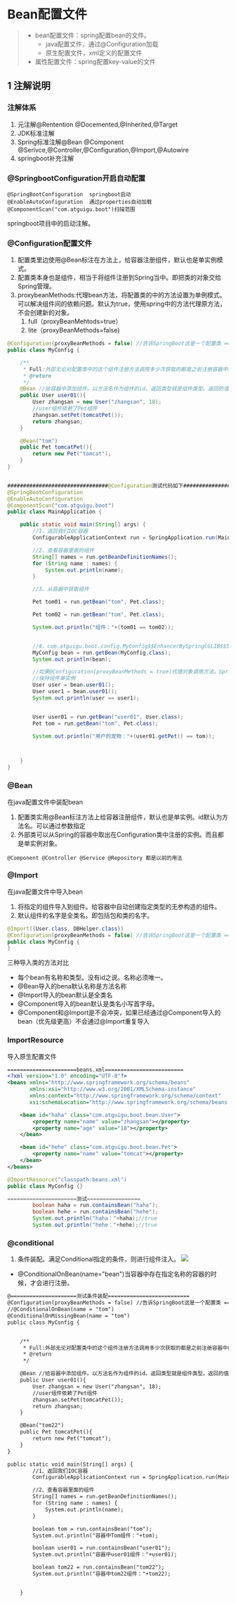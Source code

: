 # Bean配置文件


> * bean配置文件：spring配置bean的文件。
>   * java配置文件，通过@Configuration加载
>   * 原生配置文件，xml定义的配置文件
> * 属性配置文件：spring配置key-value的文件


## 1 注解说明

### 注解体系
1. 元注解@Rentention @Docemented,@Inherited,@Target
2. JDK标准注解
3. Spring标准注解@Bean @Component @Serivce,@Controller,@Configuration,@Import,@Autowire
4. springboot补充注解

### @SpringbootConfiguration开启自动配置

```
@SpringBootConfiguration  springboot启动
@EnableAutoConfiguration  通过properties自动加载
@ComponentScan("com.atguigu.boot")扫描范围
```

springboot项目中的启动注解。

### @Configuration配置文件
1. 配置类里边使用@Bean标注在方法上，给容器注册组件，默认也是单实例模式。
2. 配置类本身也是组件，相当于将组件注册到Spring当中。即把类的对象交给Spring管理。
3. proxybeanMethods:代理bean方法，将配置类的中的方法设置为单例模式。可以解决组件间的依赖问题。默认为true，使用spring中的方法代理原方法，不会创建新的对象。
   1. full（proxyBeanMehtods=true）
   2. lite（proxyBeanMethods=false)

```java
@Configuration(proxyBeanMethods = false) //告诉SpringBoot这是一个配置类 == 配置文件
public class MyConfig {

    /**
     * Full:外部无论对配置类中的这个组件注册方法调用多少次获取的都是之前注册容器中的单实例对象
     * @return
     */
    @Bean //给容器中添加组件。以方法名作为组件的id。返回类型就是组件类型。返回的值，就是组件在容器中的实例
    public User user01(){
        User zhangsan = new User("zhangsan", 18);
        //user组件依赖了Pet组件
        zhangsan.setPet(tomcatPet());
        return zhangsan;
    }

    @Bean("tom")
    public Pet tomcatPet(){
        return new Pet("tomcat");
    }
}


################################@Configuration测试代码如下########################################
@SpringBootConfiguration
@EnableAutoConfiguration
@ComponentScan("com.atguigu.boot")
public class MainApplication {

    public static void main(String[] args) {
        //1、返回我们IOC容器
        ConfigurableApplicationContext run = SpringApplication.run(MainApplication.class, args);

        //2、查看容器里面的组件
        String[] names = run.getBeanDefinitionNames();
        for (String name : names) {
            System.out.println(name);
        }

        //3、从容器中获取组件

        Pet tom01 = run.getBean("tom", Pet.class);

        Pet tom02 = run.getBean("tom", Pet.class);

        System.out.println("组件："+(tom01 == tom02));


        //4、com.atguigu.boot.config.MyConfig$$EnhancerBySpringCGLIB$$51f1e1ca@1654a892
        MyConfig bean = run.getBean(MyConfig.class);
        System.out.println(bean);

        //如果@Configuration(proxyBeanMethods = true)代理对象调用方法。SpringBoot总会检查这个组件是否在容器中有。
        //保持组件单实例
        User user = bean.user01();
        User user1 = bean.user01();
        System.out.println(user == user1);


        User user01 = run.getBean("user01", User.class);
        Pet tom = run.getBean("tom", Pet.class);

        System.out.println("用户的宠物："+(user01.getPet() == tom));



    }
}
```
### @Bean 
在java配置文件中装配bean
1. 配置类实用@Bean标注方法上给容器注册组件，默认也是单实例。id默认为方法名。可以通过参数指定
2. 外部类可以从Spring的容器中取出在Configuration类中注册的实例。而且都是单实例对象。

```
@Component @Controller @Service @Repository 都是以前的用法
```

### @Import 
在java配置文件中导入bean

1. 将指定的组件导入到组件。给容器中自动创建指定类型的无参构造的组件。
2. 默认组件的名字是全类名。即包括包和类的名字。
```java
@Import({User.class, DBHelper.class})
@Configuration(proxyBeanMethods = false) //告诉SpringBoot这是一个配置类 == 配置文件
public class MyConfig {
}
```

三种导入类的方法对比

* 每个bean有名称和类型。没有id之说。名称必须唯一。
* @Bean导入的bena默认名称是方法名称
* @Import导入的bean默认是全类名
* @Component导入的bean默认是类名小写首字母。
* @Component和@Import是不会冲突，如果已经通过@Component导入的bean（优先级更高）不会通过@Import重复导入


### ImportResource 

导入原生配置文件
```xml
======================beans.xml=========================
<?xml version="1.0" encoding="UTF-8"?>
<beans xmlns="http://www.springframework.org/schema/beans"
       xmlns:xsi="http://www.w3.org/2001/XMLSchema-instance"
       xmlns:context="http://www.springframework.org/schema/context"
       xsi:schemaLocation="http://www.springframework.org/schema/beans http://www.springframework.org/schema/beans/spring-beans.xsd http://www.springframework.org/schema/context https://www.springframework.org/schema/context/spring-context.xsd">

    <bean id="haha" class="com.atguigu.boot.bean.User">
        <property name="name" value="zhangsan"></property>
        <property name="age" value="18"></property>
    </bean>

    <bean id="hehe" class="com.atguigu.boot.bean.Pet">
        <property name="name" value="tomcat"></property>
    </bean>
</beans>
```


```java
@ImportResource("classpath:beans.xml")
public class MyConfig {}

======================测试=================
        boolean haha = run.containsBean("haha");
        boolean hehe = run.containsBean("hehe");
        System.out.println("haha："+haha);//true
        System.out.println("hehe："+hehe);//true
```
### @conditional
1. 条件装配。满足Conditional指定的条件，则进行组件注入。
![](image/2022-11-12-15-49-46.png)

* @ConditionalOnBean(name="bean")当容器中存在指定名称的容器的时候，才会进行注册。

```xml
@=====================测试条件装配==========================
@Configuration(proxyBeanMethods = false) //告诉SpringBoot这是一个配置类 == 配置文件
//@ConditionalOnBean(name = "tom")
@ConditionalOnMissingBean(name = "tom")
public class MyConfig {


    /**
     * Full:外部无论对配置类中的这个组件注册方法调用多少次获取的都是之前注册容器中的单实例对象
     * @return
     */

    @Bean //给容器中添加组件。以方法名作为组件的id。返回类型就是组件类型。返回的值，就是组件在容器中的实例
    public User user01(){
        User zhangsan = new User("zhangsan", 18);
        //user组件依赖了Pet组件
        zhangsan.setPet(tomcatPet());
        return zhangsan;
    }

    @Bean("tom22")
    public Pet tomcatPet(){
        return new Pet("tomcat");
    }
}

public static void main(String[] args) {
        //1、返回我们IOC容器
        ConfigurableApplicationContext run = SpringApplication.run(MainApplication.class, args);

        //2、查看容器里面的组件
        String[] names = run.getBeanDefinitionNames();
        for (String name : names) {
            System.out.println(name);
        }

        boolean tom = run.containsBean("tom");
        System.out.println("容器中Tom组件："+tom);

        boolean user01 = run.containsBean("user01");
        System.out.println("容器中user01组件："+user01);

        boolean tom22 = run.containsBean("tom22");
        System.out.println("容器中tom22组件："+tom22);


    }
```
